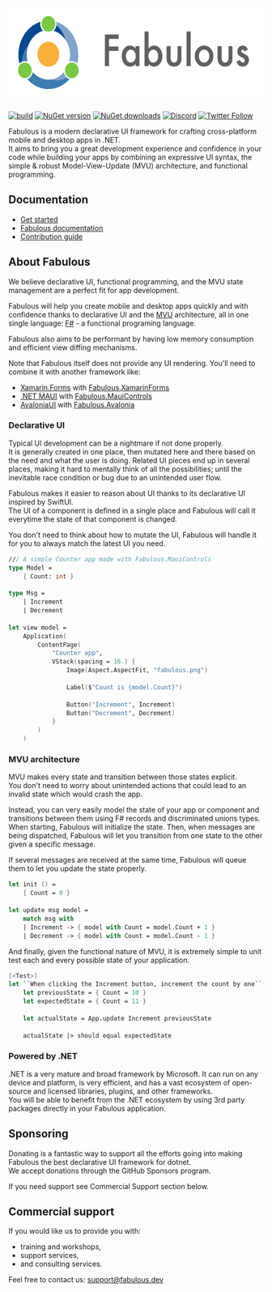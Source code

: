 <a href="https://fabulous.dev/">
  <h1 align="center">
    <picture>
      <source media="(prefers-color-scheme: dark)" srcset="logo/logo-title.png">
      <img alt="Fabulous" src="logo/logo-title.png" height="180px">
    </picture>
  </h1>
</a>

[![build](https://img.shields.io/github/actions/workflow/status/fabulous-dev/Fabulous/build.yml?branch=main)](https://github.com/fabulous-dev/Fabulous/actions/workflows/build.yml) [![NuGet version](https://img.shields.io/nuget/v/Fabulous)](https://www.nuget.org/packages/Fabulous) [![NuGet downloads](https://img.shields.io/nuget/dt/Fabulous)](https://www.nuget.org/packages/Fabulous) [![Discord](https://img.shields.io/discord/716980335593914419?label=discord&logo=discord)](https://discord.gg/bpTJMbSSYK) [![Twitter Follow](https://img.shields.io/twitter/follow/FabulousAppDev?style=social)](https://twitter.com/FabulousAppDev)

Fabulous is a modern declarative UI framework for crafting cross-platform mobile and desktop apps in .NET.  
It aims to bring you a great development experience and confidence in your code while building your apps by combining an expressive UI syntax, the simple & robust Model-View-Update (MVU) architecture, and functional programming.

## Documentation

- [Get started](https://fabulous.dev/get-started)
- [Fabulous documentation](https://docs.fabulous.dev)
- [Contribution guide](https://github.com/fabulous-dev/Fabulous/blob/main/CONTRIBUTING.md)

## About Fabulous

We believe declarative UI, functional programming, and the MVU state management are a perfect fit for app development.

Fabulous will help you create mobile and desktop apps quickly and with confidence thanks to declarative UI and the [MVU](https://zaid-ajaj.github.io/the-elmish-book/#/chapters/elm/) architecture, all in one single language: [F#](https://fsharp.org) - a functional programing language.

Fabulous also aims to be performant by having low memory consumption and efficient view diffing mechanisms.

Note that Fabulous itself does not provide any UI rendering. You'll need to combine it with another framework like:
- [Xamarin.Forms](https://dotnet.microsoft.com/en-us/apps/xamarin/xamarin-forms) with [Fabulous.XamarinForms](https://github.com/fabulous-dev/Fabulous.XamarinForms)
- [.NET MAUI](https://dotnet.microsoft.com/en-us/apps/maui) with [Fabulous.MauiControls](https://github.com/fabulous-dev/Fabulous.MauiControls)
- [AvaloniaUI](https://avaloniaui.net) with [Fabulous.Avalonia](https://github.com/fabulous-dev/Fabulous.Avalonia)

### Declarative UI

Typical UI development can be a nightmare if not done properly.  
It is generally created in one place, then mutated here and there based on the need and what the user is doing. Related UI pieces end up in several places, making it hard to mentally think of all the possibilities; until the inevitable race condition or bug due to an unintended user flow.

Fabulous makes it easier to reason about UI thanks to its declarative UI inspired by SwiftUI.  
The UI of a component is defined in a single place and Fabulous will call it everytime the state of that component is changed.  

You don't need to think about how to mutate the UI, Fabulous will handle it for you to always match the latest UI you need.

```fs
/// A simple Counter app made with Fabulous.MauiControls
type Model =
    { Count: int }

type Msg =
    | Increment
    | Decrement

let view model =
    Application(
        ContentPage(
            "Counter app",
            VStack(spacing = 16.) {
                Image(Aspect.AspectFit, "fabulous.png")

                Label($"Count is {model.Count}")

                Button("Increment", Increment)
                Button("Decrement", Decrement)
            }
        )
    )
```

### MVU architecture

MVU makes every state and transition between those states explicit.  
You don't need to worry about unintended actions that could lead to an invalid state which would crash the app.

Instead, you can very easily model the state of your app or component and transitions between them using F# records and discriminated unions types.  
When starting, Fabulous will initialize the state. Then, when messages are being dispatched, Fabulous will let you transition from one state to the other given a specific message.

If several messages are received at the same time, Fabulous will queue them to let you update the state properly.

```fs
let init () =
    { Count = 0 }

let update msg model =
    match msg with
    | Increment -> { model with Count = model.Count + 1 }
    | Decrement -> { model with Count = model.Count - 1 }
```

And finally, given the functional nature of MVU, it is extremely simple to unit test each and every possible state of your application.

```fs
[<Test>]
let ``When clicking the Increment button, increment the count by one``() =
    let previousState = { Count = 10 }
    let expectedState = { Count = 11 }

    let actualState = App.update Increment previousState

    actualState |> should equal expectedState
```

### Powered by .NET

.NET is a very mature and broad framework by Microsoft. It can run on any device and platform, is very efficient, and has a vast ecosystem of open-source and licensed libraries, plugins, and other frameworks.  
You will be able to benefit from the .NET ecosystem by using 3rd party packages directly in your Fabulous application.

## Sponsoring

Donating is a fantastic way to support all the efforts going into making Fabulous the best declarative UI framework for dotnet.  
We accept donations through the GitHub Sponsors program.

If you need support see Commercial Support section below.

## Commercial support

If you would like us to provide you with:

- training and workshops,
- support services,
- and consulting services.

Feel free to contact us: [support@fabulous.dev](mailto:support@fabulous.dev)
